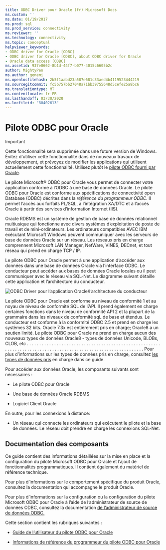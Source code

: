 ```yaml
---
title: ODBC Driver pour Oracle (fr) Microsoft Docs
ms.custom: ''
ms.date: 01/19/2017
ms.prod: sql
ms.prod_service: connectivity
ms.reviewer: ''
ms.technology: connectivity
ms.topic: conceptual
helpviewer_keywords:
- ODBC driver for Oracle [ODBC]
- ODBC driver for Oracle [ODBC], about ODBC driver for Oracle
- Oracle data access [ODBC]
ms.assetid: 937e0662-8b1d-44f7-b077-4015c6605b2c
author: MightyPen
ms.author: genemi
ms.openlocfilehash: 2b5f1aabd23a587e681c33aed4b4119523444219
ms.sourcegitcommit: fc5b757bb27048a71bb39755648d5cefe25a8bc6
ms.translationtype: MT
ms.contentlocale: fr-FR
ms.lasthandoff: 03/30/2020
ms.locfileid: "80402613"
---
```

# <a name="odbc-driver-for-oracle"></a>Pilote ODBC pour Oracle
> [!IMPORTANT]  
>  Cette fonctionnalité sera supprimée dans une future version de Windows. Évitez d'utiliser cette fonctionnalité dans de nouveaux travaux de développement, et prévoyez de modifier les applications qui utilisent actuellement cette fonctionnalité. Utilisez plutôt le [pilote ODBC fourni par Oracle](https://www.oracle.com/database/technologies/releasenote-odbc-ic.html).  
  
 Le pilote Microsoft® ODBC pour Oracle vous permet de connecter votre application conforme à l’ODBC à une base de données Oracle. Le pilote ODBC pour Oracle est conforme aux spécifications de connectivité open Database (ODBC) décrites dans la *référence du programmeur ODBC*. Il permet l’accès aux forfaits PL/SQL, à l’intégration XA/DTC et à l’accès Oracle à partir des services d’information Internet (IIS).  
  
 Oracle RDBMS est un système de gestion de base de données relationnel multiusique qui fonctionne avec divers systèmes d’exploitation de poste de travail et de mini-ordinateurs. Les ordinateurs compatibles AVEC IBM exécutant Microsoft Windows peuvent communiquer avec les serveurs de base de données Oracle sur un réseau. Les réseaux pris en charge comprennent Microsoft LAN Manager, NetWare, VINES, DECnet, et tout réseau qui prend en charge TCP / IP.  
  
 Le pilote ODBC pour Oracle permet à une application d’accéder aux données dans une base de données Oracle via l’interface ODBC. Le conducteur peut accéder aux bases de données Oracle locales ou il peut communiquer avec le réseau via SQL-Net. Le diagramme suivant détaille cette application et l’architecture du conducteur.  
  
 ![ODBC Driver pour l’application Oracle&#47;l’architecture du conducteur](../../odbc/microsoft/media/orcdrvsdkarch.gif "OrcDrvSDKArch")  
  
 Le pilote ODBC pour Oracle est conforme au niveau de conformité 1 et au noyau de niveau de conformité SQL de l’API. Il prend également en charge certaines fonctions dans le niveau de conformité API 2 et la plupart de la grammaire dans les niveaux de conformité sqL de base et étendus. Le conducteur est conforme à la conformité ODBC 2.5 et prend en charge les systèmes 32 bits. Oracle 7.3x est entièrement pris en charge; Oracle8 a un soutien limité. Le pilote ODBC pour Oracle ne prend en charge aucun des nouveaux types de données Oracle8 - types de données Unicode, BLOBs, CLOB, etc . . . . . . . . . . . . . . . . . . . . . . . . . . . . . . . . . . . . . . . . . . . . . . . . . . . . . . . . . . . . . . . . . . . . . . . . . . . . . . . . . . . . . . . . . . . . . . . . . . . . . . . . . . . . . . Pour plus d’informations sur les types de données pris en charge, consultez [les types de données pris](../../odbc/microsoft/supported-data-types-odbc-driver-for-oracle.md) en charge dans ce guide.  
  
 Pour accéder aux données Oracle, les composants suivants sont nécessaires :  
  
-   Le pilote ODBC pour Oracle  
  
-   Une base de données Oracle RDBMS  
  
-   Logiciel Client Oracle  
  
 En outre, pour les connexions à distance:  
  
-   Un réseau qui connecte les ordinateurs qui exécutent le pilote et la base de données. Le réseau doit prendre en charge les connexions SQL-Net.  
  
## <a name="component-documentation"></a>Documentation des composants  
 Ce guide contient des informations détaillées sur la mise en place et la configuration du pilote Microsoft ODBC pour Oracle et l’ajout de fonctionnalités programmatiques. Il contient également du matériel de référence technique.  
  
 Pour plus d’informations sur le comportement spécifique du produit Oracle, consultez la documentation qui accompagne le produit Oracle.  
  
 Pour plus d’informations sur la configuration ou la configuration du pilote Microsoft ODBC pour Oracle à l’aide de l’administrateur de source de données ODBC, consultez la documentation [de l’administrateur de source de données ODBC.](../../odbc/admin/odbc-data-source-administrator.md)  
  
 Cette section contient les rubriques suivantes :  
  
-   [Guide de l’utilisateur du pilote ODBC pour Oracle](../../odbc/microsoft/odbc-driver-for-oracle-user-s-guide.md)  
  
-   [Informations de référence du programmeur du pilote ODBC pour Oracle](../../odbc/microsoft/odbc-driver-for-oracle-programmer-s-reference.md)
